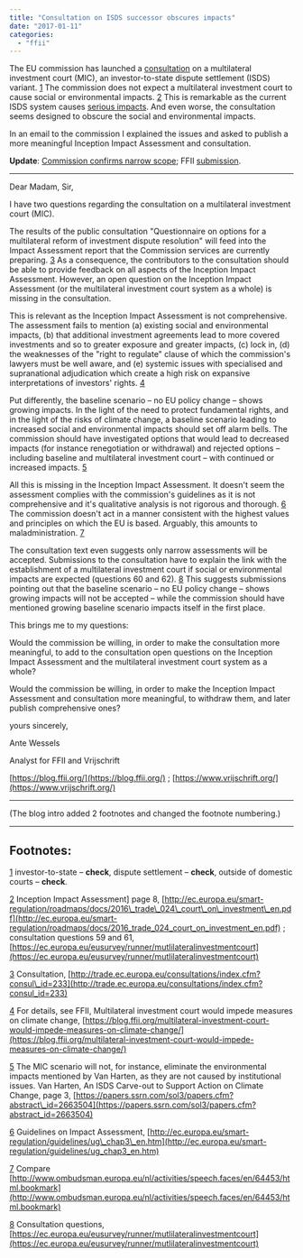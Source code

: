 ```yaml
---
title: "Consultation on ISDS successor obscures impacts"
date: "2017-01-11"
categories: 
  - "ffii"
---
```


The EU commission has launched a [consultation](http://trade.ec.europa.eu/consultations/index.cfm?consul_id=233) on a multilateral investment court (MIC), an investor-to-state dispute settlement (ISDS) variant. [1](#fn-.1) The commission does not expect a multilateral investment court to cause social or environmental impacts. [2](#fn-.2) This is remarkable as the current ISDS system causes [serious impacts](https://corporateeurope.org/international-trade/2016/02/zombie-isds). And even worse, the consultation seems designed to obscure the social and environmental impacts.

In an email to the commission I explained the issues and asked to publish a more meaningful Inception Impact Assessment and consultation.

**Update**: [Commission confirms narrow scope](https://blog.ffii.org/new-isds-consultation-seems-surreal/); FFII [submission](https://blog.ffii.org/defend-democracy-draft-answers-for-new-isds-consultation/).

* * *

Dear Madam, Sir,

I have two questions regarding the consultation on a multilateral investment court (MIC).

The results of the public consultation "Questionnaire on options for a multilateral reform of investment dispute resolution" will feed into the Impact Assessment report that the Commission services are currently preparing. [3](#fn-.3) As a consequence, the contributors to the consultation should be able to provide feedback on all aspects of the Inception Impact Assessment. However, an open question on the Inception Impact Assessment (or the multilateral investment court system as a whole) is missing in the consultation.

This is relevant as the Inception Impact Assessment is not comprehensive. The assessment fails to mention (a) existing social and environmental impacts, (b) that additional investment agreements lead to more covered investments and so to greater exposure and greater impacts, (c) lock in, (d) the weaknesses of the "right to regulate" clause of which the commission's lawyers must be well aware, and (e) systemic issues with specialised and supranational adjudication which create a high risk on expansive interpretations of investors' rights. [4](#fn-.4)

Put differently, the baseline scenario – no EU policy change – shows growing impacts. In the light of the need to protect fundamental rights, and in the light of the risks of climate change, a baseline scenario leading to increased social and environmental impacts should set off alarm bells. The commission should have investigated options that would lead to decreased impacts (for instance renegotiation or withdrawal) and rejected options – including baseline and multilateral investment court – with continued or increased impacts. [5](#fn-.5)

All this is missing in the Inception Impact Assessment. It doesn't seem the assessment complies with the commission's guidelines as it is not comprehensive and it's qualitative analysis is not rigorous and thorough. [6](#fn-.6) The commission doesn't act in a manner consistent with the highest values and principles on which the EU is based. Arguably, this amounts to maladministration. [7](#fn-.7)

The consultation text even suggests only narrow assessments will be accepted. Submissions to the consultation have to explain the link with the establishment of a multilateral investment court if social or environmental impacts are expected (questions 60 and 62). [8](#fn-.8) This suggests submissions pointing out that the baseline scenario – no EU policy change – shows growing impacts will not be accepted – while the commission should have mentioned growing baseline scenario impacts itself in the first place.

This brings me to my questions:

Would the commission be willing, in order to make the consultation more meaningful, to add to the consultation open questions on the Inception Impact Assessment and the multilateral investment court system as a whole?

Would the commission be willing, in order to make the Inception Impact Assessment and consultation more meaningful, to withdraw them, and later publish comprehensive ones?

yours sincerely,

Ante Wessels

Analyst for FFII and Vrijschrift

[https://blog.ffii.org/](https://blog.ffii.org/) ; [https://www.vrijschrift.org/](https://www.vrijschrift.org/)

* * *

(The blog intro added 2 footnotes and changed the footnote numbering.)

* * *

## Footnotes:

[1](#fnr-.1) investor-to-state – **check**, dispute settlement – **check**, outside of domestic courts – **check**.

[2](#fnr-.2) Inception Impact Assessment\] page 8, [http://ec.europa.eu/smart-regulation/roadmaps/docs/2016\_trade\_024\_court\_on\_investment\_en.pdf](http://ec.europa.eu/smart-regulation/roadmaps/docs/2016_trade_024_court_on_investment_en.pdf) ; consultation questions 59 and 61, [https://ec.europa.eu/eusurvey/runner/mutlilateralinvestmentcourt](https://ec.europa.eu/eusurvey/runner/mutlilateralinvestmentcourt)

[3](#fnr-.3) Consultation, [http://trade.ec.europa.eu/consultations/index.cfm?consul\_id=233](http://trade.ec.europa.eu/consultations/index.cfm?consul_id=233)

[4](#fnr-.4) For details, see FFII, Multilateral investment court would impede measures on climate change, [https://blog.ffii.org/multilateral-investment-court-would-impede-measures-on-climate-change/](https://blog.ffii.org/multilateral-investment-court-would-impede-measures-on-climate-change/)

[5](#fnr-.5) The MIC scenario will not, for instance, eliminate the environmental impacts mentioned by Van Harten, as they are not caused by institutional issues. Van Harten, An ISDS Carve-out to Support Action on Climate Change, page 3, [https://papers.ssrn.com/sol3/papers.cfm?abstract\_id=2663504](https://papers.ssrn.com/sol3/papers.cfm?abstract_id=2663504)

[6](#fnr-.6) Guidelines on Impact Assessment, [http://ec.europa.eu/smart-regulation/guidelines/ug\_chap3\_en.htm](http://ec.europa.eu/smart-regulation/guidelines/ug_chap3_en.htm)

[7](#fnr-.7) Compare [http://www.ombudsman.europa.eu/nl/activities/speech.faces/en/64453/html.bookmark](http://www.ombudsman.europa.eu/nl/activities/speech.faces/en/64453/html.bookmark)

[8](#fnr-.8) Consultation questions, [https://ec.europa.eu/eusurvey/runner/mutlilateralinvestmentcourt](https://ec.europa.eu/eusurvey/runner/mutlilateralinvestmentcourt)
